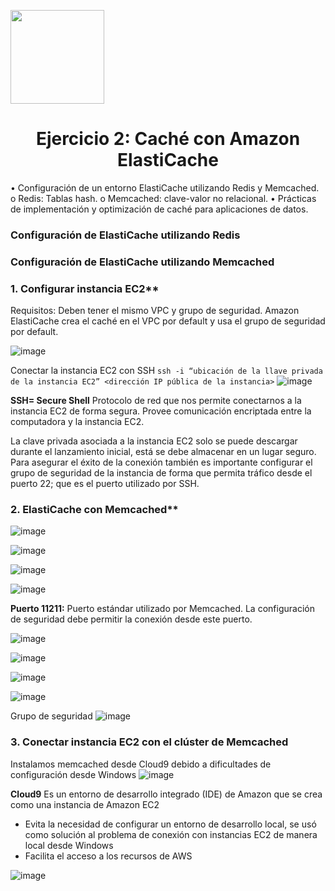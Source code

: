 <p align="left">
  <img src="https://semanadelcannabis.cayetano.edu.pe/assets/img/logo-upch.png" width="150">
  <h1 align="center">Ejercicio 2: Caché con Amazon ElastiCache</h1>
</p>

•	Configuración de un entorno ElastiCache utilizando Redis y Memcached.
  o	Redis: Tablas hash.
  o	Memcached: clave-valor no relacional.
•	Prácticas de implementación y optimización de caché para aplicaciones de datos.

### Configuración de ElastiCache utilizando Redis

### Configuración de ElastiCache utilizando Memcached
### 1.	Configurar instancia EC2**
Requisitos: Deben tener el mismo VPC y grupo de seguridad. Amazon ElastiCache crea el caché en el VPC por default y usa el grupo de seguridad por default.

![image](https://github.com/EdwinJaraOFC/AWS-Cloud-Project/assets/73445717/c2d393cc-6bd3-446a-a5dd-847e297899e8)

Conectar la instancia EC2 con SSH
`ssh -i “ubicación de la llave privada de la instancia EC2” <dirección IP pública de la instancia>`
![image](https://github.com/EdwinJaraOFC/AWS-Cloud-Project/assets/73445717/d9816914-16ac-4894-9f32-d4cc4c51c912)

**SSH= Secure Shell**
Protocolo de red que nos permite conectarnos a la instancia EC2 de forma segura. Provee comunicación encriptada entre la computadora y la instancia EC2. 

La clave privada asociada a la instancia EC2 solo se puede descargar durante el lanzamiento inicial, está se debe almacenar en un lugar seguro. Para asegurar el éxito de la conexión también es importante configurar el grupo de seguridad de la instancia de forma que permita tráfico desde el puerto 22; que es el puerto utilizado por SSH.

### 2.	ElastiCache con Memcached**
![image](https://github.com/EdwinJaraOFC/AWS-Cloud-Project/assets/73445717/d4a4b831-663d-4aa4-95ea-0b95b045241c)

![image](https://github.com/EdwinJaraOFC/AWS-Cloud-Project/assets/73445717/44a62595-1511-490c-bfa1-ee08ae4e1914)

![image](https://github.com/EdwinJaraOFC/AWS-Cloud-Project/assets/73445717/90bc5e07-45fe-4f0e-92c6-1c78542f4bec)

![image](https://github.com/EdwinJaraOFC/AWS-Cloud-Project/assets/73445717/a9e5a474-c885-4af9-9e6f-13523115af47)

**Puerto 11211:** Puerto estándar utilizado por Memcached. La configuración de seguridad debe permitir la conexión desde este puerto.

![image](https://github.com/EdwinJaraOFC/AWS-Cloud-Project/assets/73445717/fb491a31-8af4-49cf-aa16-112483d30de3)

![image](https://github.com/EdwinJaraOFC/AWS-Cloud-Project/assets/73445717/77b5ed01-8ec4-43b2-a142-d92f87adca63)

![image](https://github.com/EdwinJaraOFC/AWS-Cloud-Project/assets/73445717/04edf6d8-edbc-4de1-a5e0-48c6d3119ade)

![image](https://github.com/EdwinJaraOFC/AWS-Cloud-Project/assets/73445717/47afb456-e5ef-45f1-8ec1-104c586e2e94)

Grupo de seguridad
![image](https://github.com/EdwinJaraOFC/AWS-Cloud-Project/assets/73445717/a92be97d-9e8b-455c-915d-51e9fabbf203)

### 3. Conectar instancia EC2 con el clúster de Memcached
Instalamos memcached desde Cloud9 debido a dificultades de configuración desde Windows
![image](https://github.com/EdwinJaraOFC/AWS-Cloud-Project/assets/73445717/2c882e0a-e1e1-4cef-bf03-9961ffada58e)

**Cloud9**
Es un entorno de desarrollo integrado (IDE) de Amazon que se crea como una instancia de Amazon EC2
-	Evita la necesidad de configurar un entorno de desarrollo local, se usó como solución al problema de conexión con instancias EC2 de manera local desde Windows 
-	Facilita el acceso a los recursos de AWS

![image](https://github.com/EdwinJaraOFC/AWS-Cloud-Project/assets/73445717/36a74af9-e83a-4a4a-9827-4ebca261896d)

